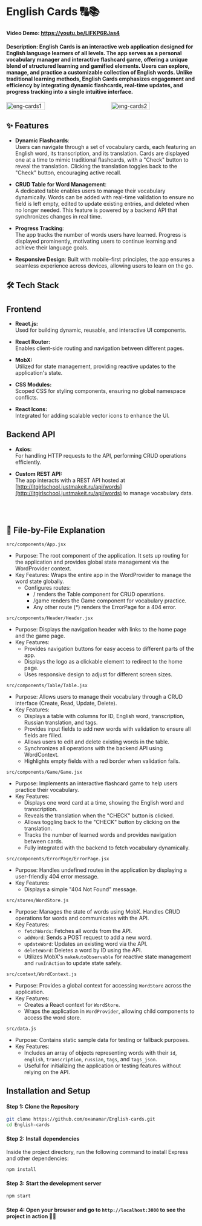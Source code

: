 # English Cards 🔠📚 

#### Video Demo: https://youtu.be/LlFKP6RJas4
#### Description: English Cards is an interactive web application designed for English language learners of all levels. The app serves as a personal vocabulary manager and interactive flashcard game, offering a unique blend of structured learning and gamified elements. Users can explore, manage, and practice a customizable collection of English words. Unlike traditional learning methods, English Cards emphasizes engagement and efficiency by integrating dynamic flashcards, real-time updates, and progress tracking into a single intuitive interface.

<div style="display: flex; justify-content: space-between; align-items: center;">
  <img src="https://github.com/user-attachments/assets/d17f7675-8351-43ac-b3cb-52f8b83c65c8" alt="eng-cards1" width="45%" style="margin-right: 10px;" />
  <img src="https://github.com/user-attachments/assets/d7f1f871-ba8a-448e-be9f-62d57bd90a7f" alt="eng-cards2" width="45%" />
</div>


## ✨ Features

- **Dynamic Flashcards**:  
  Users can navigate through a set of vocabulary cards, each featuring an English word, its transcription, and its translation. Cards are displayed one at a time to mimic traditional flashcards, with a "Check" button to reveal the translation. Clicking the translation toggles back to the "Check" button, encouraging active recall.

- **CRUD Table for Word Management**:  
  A dedicated table enables users to manage their vocabulary dynamically. Words can be added with real-time validation to ensure no field is left empty, edited to update existing entries, and deleted when no longer needed. This feature is powered by a backend API that synchronizes changes in real time.

- **Progress Tracking**:  
  The app tracks the number of words users have learned. Progress is displayed prominently, motivating users to continue learning and achieve their language goals.

- **Responsive Design**:
  Built with mobile-first principles, the app ensures a seamless experience across devices, allowing users to learn on the go.

## 🛠️ Tech Stack

## **Frontend**

- **React.js:**  
  Used for building dynamic, reusable, and interactive UI components.

- **React Router:**  
  Enables client-side routing and navigation between different pages.

- **MobX:**  
  Utilized for state management, providing reactive updates to the application's state.

- **CSS Modules:**  
  Scoped CSS for styling components, ensuring no global namespace conflicts.

- **React Icons:**  
  Integrated for adding scalable vector icons to enhance the UI.

## **Backend API**

- **Axios:**  
  For handling HTTP requests to the API, performing CRUD operations efficiently.

- **Custom REST API:**  
  The app interacts with a REST API hosted at [http://itgirlschool.justmakeit.ru/api/words](http://itgirlschool.justmakeit.ru/api/words) to manage vocabulary data.




<br>
<br>


## 📂 File-by-File Explanation
`src/components/App.jsx`
 - Purpose:
   The root component of the application. It sets up routing for the application and provides global state management via the WordProvider context.
 - Key Features:
   Wraps the entire app in the WordProvider to manage the word state globally.
   - Configures routes:
     - / renders the Table component for CRUD operations.
     - /game renders the Game component for vocabulary practice.
     - Any other route (*) renders the ErrorPage for a 404 error.
    
`src/components/Header/Header.jsx`
 - Purpose:
   Displays the navigation header with links to the home page and the game page.
 - Key Features:
   - Provides navigation buttons for easy access to different parts of the app.
   - Displays the logo as a clickable element to redirect to the home page.
   - Uses responsive design to adjust for different screen sizes.

`src/components/Table/Table.jsx`
 - Purpose:
   Allows users to manage their vocabulary through a CRUD interface (Create, Read, Update, Delete).
 - Key Features:
   - Displays a table with columns for ID, English word, transcription, Russian translation, and tags.
   - Provides input fields to add new words with validation to ensure all fields are filled.
   - Allows users to edit and delete existing words in the table.
   - Synchronizes all operations with the backend API using WordContext.
   - Highlights empty fields with a red border when validation fails.
  
`src/components/Game/Game.jsx`
 - Purpose:
   Implements an interactive flashcard game to help users practice their vocabulary.
 - Key Features:
   - Displays one word card at a time, showing the English word and transcription.
   - Reveals the translation when the "CHECK" button is clicked.
   - Allows toggling back to the "CHECK" button by clicking on the translation.
   - Tracks the number of learned words and provides navigation between cards.
   - Fully integrated with the backend to fetch vocabulary dynamically.
  
`src/components/ErrorPage/ErrorPage.jsx`
 - Purpose:
   Handles undefined routes in the application by displaying a user-friendly 404 error message.
 - Key Features:
   - Displays a simple "404 Not Found" message.
  
`src/stores/WordStore.js`
 - Purpose:
   Manages the state of words using MobX. Handles CRUD operations for words and communicates with the API.
 - Key Features:
   - `fetchWords`: Fetches all words from the API.
   - `addWord`: Sends a POST request to add a new word.
   - `updateWord`: Updates an existing word via the API.
   - `deleteWord`: Deletes a word by ID using the API.
   - Utilizes MobX's `makeAutoObservable` for reactive state management and `runInAction` to update state safely.
  
`src/context/WordContext.js`
 - Purpose:
    Provides a global context for accessing `WordStore` across the application.
 - Key Features:
   - Creates a React context for `WordStore`.
   - Wraps the application in `WordProvider`, allowing child components to access the word store.
  
`src/data.js`
 - Purpose:
    Contains static sample data for testing or fallback purposes.
 - Key Features:
   - Includes an array of objects representing words with their `id`, `english`, `transcription`, `russian`, `tags`, and `tags_json`.
   - Useful for initializing the application or testing features without relying on the API.


## Installation and Setup

#### Step 1: Clone the Repository
```bash
git clone https://github.com/oxanamar/English-cards.git
cd English-cards
```

#### Step 2: Install dependencies
Inside the project directory, run the following command to install Express and other dependencies:
```bash
npm install
```

#### Step 3: Start the development server
```bash
npm start
```

#### Step 4: Open your browser and go to `http://localhost:3000` to see the project in action 🙌🏻

